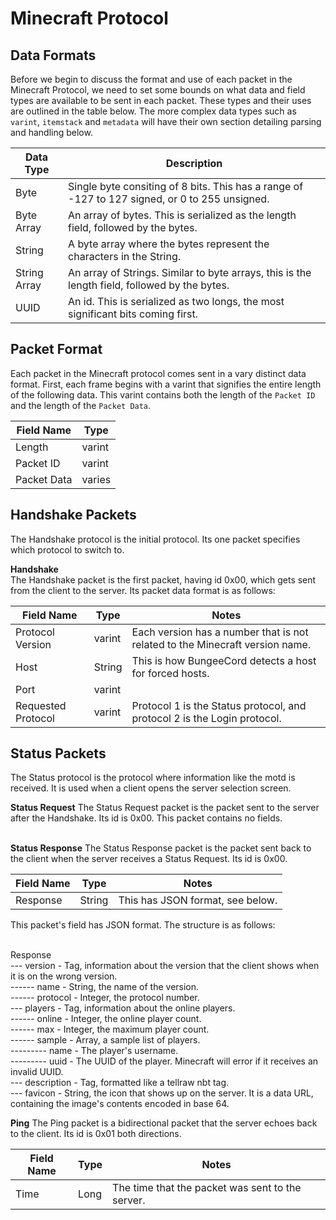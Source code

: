 Minecraft Protocol
==================

Data Formats
------------

Before we begin to discuss the format and use of each packet in the Minecraft Protocol,
we need to set some bounds on what data and field types are available to be sent in each packet.
These types and their uses are outlined in the table below.
The more complex data types such as `varint`, `itemstack` and `metadata` will have their own section detailing parsing and handling below.

Data Type    | Description
------------ | -----------
Byte         | Single byte consiting of 8 bits. This has a range of -127 to 127 signed, or 0 to 255 unsigned.
Byte Array   | An array of bytes. This is serialized as the length field, followed by the bytes.
String       | A byte array where the bytes represent the characters in the String.
String Array | An array of Strings. Similar to byte arrays, this is the length field, followed by the bytes.
UUID         | An id. This is serialized as two longs, the most significant bits coming first.


Packet Format
-------------

Each packet in the Minecraft protocol comes sent in a vary distinct data format.
First, each frame begins with a varint that signifies the entire length of the following data.
This varint contains both the length of the `Packet ID` and the length of the `Packet Data`.

Field Name  | Type
----------- | -------
Length      | varint
Packet ID   | varint
Packet Data | varies

Handshake Packets
-----------------

The Handshake protocol is the initial protocol. Its one packet specifies which protocol to switch to.

**Handshake**<br>
The Handshake packet is the first packet, having id 0x00, which gets sent from the client to the server. Its packet data format is as follows:

Field Name         | Type   | Notes
---------------    | ------ | ------
Protocol Version   | varint | Each version has a number that is not related to the Minecraft version name.
Host               | String | This is how BungeeCord detects a host for forced hosts.
Port               | varint | 
Requested Protocol | varint | Protocol 1 is the Status protocol, and protocol 2 is the Login protocol.

Status Packets
--------------

The Status protocol is the protocol where information like the motd is received. It is used when a client opens the server selection screen.

**Status Request**
The Status Request packet is the packet sent to the server after the Handshake. Its id is 0x00. This packet contains no fields.<br><br>

**Status Response**
The Status Response packet is the packet sent back to the client when the server receives a Status Request. Its id is 0x00.

Field Name   | Type   | Notes
------------ | ------ | ------
Response     | String | This has JSON format, see below.

This packet's field has JSON format. The structure is as follows:<br><br>

Response<br>
--- version - Tag, information about the version that the client shows when it is on the wrong version.<br>
------ name - String, the name of the version.<br>
------ protocol - Integer, the protocol number.<br>
--- players - Tag, information about the online players.<br>
------ online - Integer, the online player count.<br>
------ max - Integer, the maximum player count.<br>
------ sample - Array, a sample list of players.<br>
--------- name - The player's username.<br>
--------- uuid - The UUID of the player. Minecraft will error if it receives an invalid UUID.<br>
--- description - Tag, formatted like a tellraw nbt tag.<br>
--- favicon - String, the icon that shows up on the server. It is a data URL, containing the image's contents encoded in base 64.<br>

**Ping**
The Ping packet is a bidirectional packet that the server echoes back to the client. Its id is 0x01 both directions.

Field Name   | Type   | Notes
------------ | ------ | -------
Time         | Long   | The time that the packet was sent to the server.
